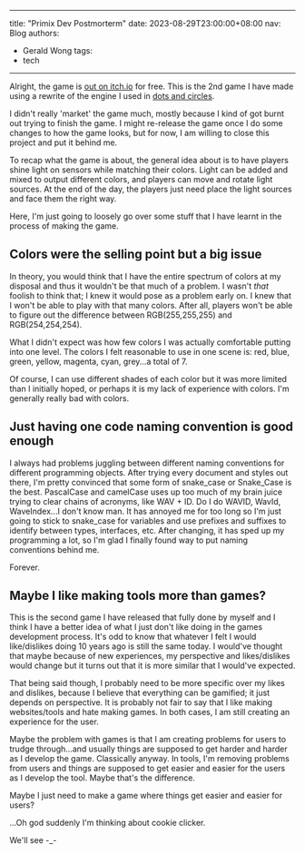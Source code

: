 
---
title: "Primix Dev Postmorterm"
date: 2023-08-29T23:00:00+08:00
nav: Blog
authors:
  - Gerald Wong
tags:
  - tech
---

Alright, the game is [out on itch.io](https://momohoudai.itch.io/primix) for free. 
This is the 2nd game I have made using a rewrite of the engine I used in [dots and circles](https://momohoudai.itch.io/dots_and_circles).

<!--more-->

I didn't really 'market' the game much, mostly because I kind of got burnt out trying to finish the game. 
I might re-release the game once I do some changes to how the game looks, but for now, I am willing to close this project and put it behind me.

To recap what the game is about, the general idea about  is to have players shine light on sensors while matching their colors.
Light can be added and mixed to output different colors, and players can move and rotate light sources. 
At the end of the day, the players just need place the light sources and face them the right way.

Here, I'm just going to loosely go over some stuff that I have learnt in the process of making the game.

## Colors were the selling point but a big issue

In theory, you would think that I have the entire spectrum of colors at my disposal and thus it wouldn't be that much of a problem. 
I wasn't *that* foolish to think that; I knew it would pose as a problem early on.
I knew that I won't be able to play with that many colors. 
After all, players won't be able to figure out the difference between RGB(255,255,255) and RGB(254,254,254). 

What I didn't expect was how few colors I was actually comfortable putting into one level.
The colors I felt reasonable to use in one scene is: red, blue, green, yellow, magenta, cyan, grey...a total of 7. 

Of course, I can use different shades of each color but it was more limited than I initially hoped, or perhaps it is my lack of experience with colors. 
I'm generally really bad with colors.

## Just having one code naming convention is good enough 

I always had problems juggling between different naming conventions for different programming objects.
After trying every document and styles out there, I'm pretty convinced that some form of snake_case or Snake_Case is the best.
PascalCase and camelCase uses up too much of my brain juice trying to clear chains of acronyms, like WAV + ID. 
Do I do WAVID, WavId, WaveIndex...I don't know man. 
It has annoyed me for too long so I'm just going to stick to snake_case for variables and use prefixes and suffixes to identify between types, interfaces, etc. 
After changing, it has sped up my programming a lot, so I'm glad I finally found way to put naming conventions behind me.

Forever.

## Maybe I like making tools more than games?

This is the second game I have released that fully done by myself and I think I have a better idea of what I just don't like doing in the games development process.
It's odd to know that whatever I felt I would like/dislikes doing 10 years ago is still the same today. 
I would've thought that maybe because of new experiences, my perspective and likes/dislikes would change but it turns out that it is more similar that I would've expected.

That being said though, I probably need to be more specific over my likes and dislikes, because I believe that everything can be gamified; it just depends on perspective.
It is probably not fair to say that I like making websites/tools and hate making games. 
In both cases, I am still creating an experience for the user.

Maybe the problem with games is that I am creating problems for users to trudge through...and usually things are supposed to get harder and harder as I develop the game. Classically anyway.
In tools, I'm removing problems from users and things are supposed to get easier and easier for the users as I develop the tool. 
Maybe that's the difference.

Maybe I just need to make a game where things get easier and easier for users?

...Oh god suddenly I'm thinking about cookie clicker.

We'll see -_-









